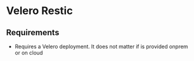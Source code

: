 # Velero Restic

## Requirements

- Requires a Velero deployment. It does not matter if is provided onprem or on cloud